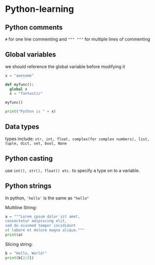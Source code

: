 # Python-learning

## Python comments
```#``` for one line commenting and ```""" """``` for multiple lines of commenting

## Global variables
we should reference the global variable before modifying it
``` python
x = "awesome"

def myfunc():
  global x
  x = "fantastic"

myfunc()

print("Python is " + x)
```

## Data types
types include: ```str, int, float, complex(for complex numbers), list, tuple, dict, set, bool, None```

## Python casting
use ```int(), str(), float() etc.``` to specify a type on to a variable.

## Python strings
In python, ```'hello'``` is the same as ```"hello"```

Multiline String:
``` python
a = """Lorem ipsum dolor sit amet,
consectetur adipiscing elit,
sed do eiusmod tempor incididunt
ut labore et dolore magna aliqua."""
print(a)
```

Slicing string:
``` python
b = "Hello, World!"
print(b[2:5])
```
